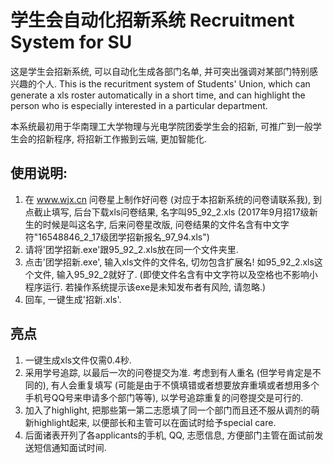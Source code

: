 # 学生会自动化招新系统 Recruitment System for SU

这是学生会招新系统, 可以自动化生成各部门名单, 并可突出强调对某部门特别感兴趣的个人. This is the recuritment system of Students' Union, which can generate a xls roster automatically in a short time, and can highlight the person who is especially interested in a particular department.

本系统最初用于华南理工大学物理与光电学院团委学生会的招新, 可推广到一般学生会的招新程序, 将招新工作搬到云端, 更加智能化.

## 使用说明:

1. 在 www.wjx.cn 问卷星上制作好问卷 (对应于本招新系统的问卷请联系我), 到点截止填写, 后台下载xls问卷结果, 名字叫95_92_2.xls (2017年9月招17级新生的时候是叫这名字, 后来问卷星改版, 问卷结果的文件名含有中文字符"16548846_2_17级团学招新报名_97_94.xls")
2. 请将'团学招新.exe'跟95_92_2.xls放在同一个文件夹里.
3. 点击'团学招新.exe', 输入xls文件的文件名, 切勿包含扩展名! 如95_92_2.xls这个文件, 输入95_92_2就好了. (即使文件名含有中文字符以及空格也不影响小程序运行. 若操作系统提示该exe是未知发布者有风险, 请忽略.)
4. 回车, 一键生成'招新.xls'.

## 亮点

1. 一键生成xls文件仅需0.4秒.
2. 采用学号追踪, 以最后一次的问卷提交为准. 考虑到有人重名 (但学号肯定是不同的), 有人会重复填写 (可能是由于不慎填错或者想要放弃重填或者想用多个手机号QQ号来申请多个部门等等), 以学号追踪重复的问卷提交是可行的.
3. 加入了highlight, 把那些第一第二志愿填了同一个部门而且还不服从调剂的萌新highlight起来, 以便部长和主管可以在面试时给予special care.
4. 后面诸表开列了各applicants的手机, QQ, 志愿信息, 方便部门主管在面试前发送短信通知面试时间.
